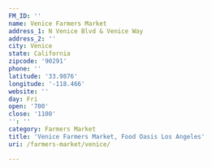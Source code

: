 ```yaml
---
FM_ID: ''
name: Venice Farmers Market
address_1: N Venice Blvd & Venice Way
address_2: ''
city: Venice
state: California
zipcode: '90291'
phone: ''
latitude: '33.9876'
longitude: '-118.466'
website: ''
day: Fri
open: '700'
close: '1100'
'': ''
category: Farmers Market
title: 'Venice Farmers Market, Food Oasis Los Angeles'
uri: /farmers-market/venice/

---
```

